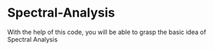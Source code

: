 # Spectral-Analysis
With the help of this code, you will be able to grasp the basic idea of Spectral Analysis
